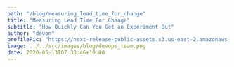 ```yaml
---
path: "/blog/measuring_lead_time_for_change"
title: "Measuring Lead Time For Change"
subtitle: "How Quickly Can You Get an Experiment Out"
author: "devon"
profilePic: "https://next-release-public-assets.s3.us-east-2.amazonaws.com/devon_profile_pic.png"
image: ../../src/images/blog/devops_team.png
date: 2020-05-13T07:33:46+10:00
---
```


